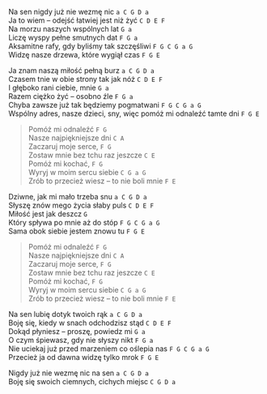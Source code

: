Na sen nigdy już nie wezmę nic `a C G D a`  
Ja to wiem – odejść łatwiej jest niż żyć `C D E F`  
Na morzu naszych wspólnych lat `G a`  
Liczę wyspy pełne smutnych dat `F G a`  
Aksamitne rafy, gdy byliśmy tak szczęśliwi `F G C G a G`  
Widzę nasze drzewa, które wygiął czas `F G E`  

Ja znam naszą miłość pełną burz `a C G D a`  
Czasem tnie w obie strony tak jak nóż `C D E F`  
I głęboko rani ciebie, mnie `G a`  
Razem ciężko żyć – osobno źle  `F G a`  
Chyba zawsze już tak będziemy pogmatwani  `F G C G a G`  
Wspólny adres, nasze dzieci, sny, więc pomóż mi odnaleźć tamte dni  `F G E`  

> Pomóż mi odnaleźć `F G`  
> Nasze najpiękniejsze dni `C A`  
> Zaczaruj moje serce, `F G`  
> Zostaw mnie bez tchu raz jeszcze `C E`  
> Pomóż mi kochać, `F G`  
> Wyryj w moim sercu siebie `C G a G`  
> Zrób to przecież wiesz – to nie boli mnie `F E`   

Dziwne, jak mi mało trzeba snu `a C G D a`  
Słyszę znów mego życia słaby puls `C D E F`  
Miłość jest jak deszcz `G`  
Który spływa po mnie aż do stóp `F G C G a G`  
Sama obok siebie jestem znowu tu   `F G E`  

> Pomóż mi odnaleźć `F G`  
> Nasze najpiękniejsze dni `C A`  
> Zaczaruj moje serce, `F G`  
> Zostaw mnie bez tchu raz jeszcze `C E`  
> Pomóż mi kochać, `F G`  
> Wyryj w moim sercu siebie `C G a G`  
> Zrób to przecież wiesz – to nie boli mnie `F E`   

Na sen lubię dotyk twoich rąk `a C G D a`  
Boję się, kiedy w snach odchodzisz stąd `C D E F`  
Dokąd płyniesz – proszę, powiedz mi `G a`  
O czym śpiewasz, gdy nie słyszy nikt `F G a`  
Nie uciekaj już przed marzeniem co oślepia nas  `F G C G a G`  
Przecież ja od dawna widzę tylko mrok  `F G E`  

Nigdy już nie wezmę nic na sen  `a C G D a`  
Boję się swoich ciemnych, cichych miejsc `C G D a`  